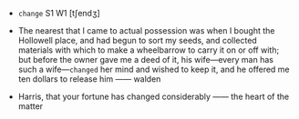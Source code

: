 - `change` S1 W1 [tʃendʒ]



-  The nearest that I came to actual possession was when I bought the Hollowell place, and had begun to sort my seeds, and collected materials with which to make a wheelbarrow to carry it on or off with; but before the owner gave me a deed of it, his wife﻿—every man has such a wife﻿—`changed` her mind and wished to keep it, and he offered me ten dollars to release him —— walden

-  Harris, that your fortune has changed considerably —— the heart of the matter